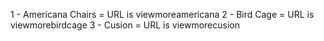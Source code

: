 1 - Americana Chairs  = URL is viewmoreamericana
2 - Bird Cage = URL is viewmorebirdcage
3 - Cusion = URL is viewmorecusion
